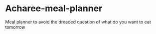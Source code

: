# Acharee-meal-planner
Meal planner to avoid the dreaded question of what do you want to eat tomorrow
